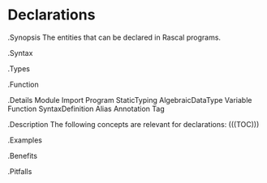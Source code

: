 # Declarations

.Synopsis
The entities that can be declared in Rascal programs.

.Syntax

.Types

.Function

.Details
Module Import Program StaticTyping AlgebraicDataType Variable Function SyntaxDefinition Alias Annotation Tag

.Description
The following concepts are relevant for declarations:
(((TOC)))


.Examples

.Benefits

.Pitfalls

